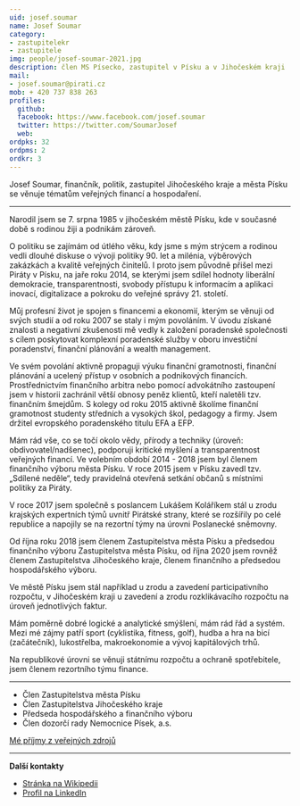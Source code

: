 ```yaml
---
uid: josef.soumar
name: Josef Soumar
category:
- zastupitelekr
- zastupitele
img: people/josef-soumar-2021.jpg
description: člen MS Písecko, zastupitel v Písku a v Jihočeském kraji
mail:
- josef.soumar@pirati.cz
mob: + 420 737 838 263
profiles:
  github:                 
  facebook: https://www.facebook.com/josef.soumar
  twitter: https://twitter.com/SoumarJosef
  web: 
ordpks: 32   
ordpms: 2      		  
ordkr: 3
---
```

Josef Soumar, finančník, politik, zastupitel Jihočeského kraje a města Písku se věnuje tématům veřejných financí a hospodaření.

----

Narodil jsem se 7. srpna 1985 v jihočeském městě Písku, kde v současné době s rodinou žiji a podnikám zároveň.

O politiku se zajímám od útlého věku, kdy jsme s mým strýcem a rodinou vedli dlouhé diskuse o vývoji politiky 90. let a milénia, výběrových zakázkách a kvalitě veřejných činitelů. I proto jsem původně přišel mezi Piráty v Písku, na jaře roku 2014, se kterými jsem sdílel hodnoty liberální demokracie, transparentnosti, svobody přístupu k informacím a aplikaci inovací, digitalizace a pokroku do veřejné správy 21. století.

Můj profesní život je spojen s financemi a ekonomií, kterým se věnuji od svých studií a od roku 2007 se staly i mým povoláním. V úvodu získané znalosti a negativní zkušenosti mě vedly k založení poradenské společnosti s cílem poskytovat komplexní poradenské služby v oboru investiční poradenství, finanční plánování a wealth management.

Ve svém povolání aktivně propaguji výuku finanční gramotnosti, finanční plánování a ucelený přístup v osobních a podnikových financích. Prostřednictvím finančního arbitra nebo pomocí advokátního zastoupení jsem v historii zachránil větší obnosy peněz klientů, kteří naletěli tzv. finančním šmejdům. S kolegy od roku 2015 aktivně školíme finanční gramotnost studenty středních a vysokých škol, pedagogy a firmy. Jsem držitel evropského poradenského titulu EFA a EFP.

Mám rád vše, co se točí okolo vědy, přírody a techniky (úroveň: obdivovatel/nadšenec), podporuji kritické myšlení a transparentnost veřejných financí. Ve volebním období 2014 - 2018 jsem byl členem finančního výboru města Písku. V roce 2015 jsem v Písku zavedl tzv. „Sdílené neděle“, tedy pravidelná otevřená setkání občanů s místními politiky za Piráty.

V roce 2017 jsem společně s poslancem Lukášem Koláříkem stál u zrodu krajských expertních týmů uvnitř Pirátské strany, které se rozšířily po celé republice a napojily se na rezortní týmy na úrovni Poslanecké sněmovny.

Od října roku 2018 jsem členem Zastupitelstva města Písku a předsedou finančního výboru Zastupitelstva města Písku, od října 2020 jsem rovněž členem Zastupitelstva Jihočeského kraje, členem finančního a předsedou hospodářského výboru.

Ve městě Písku jsem stál například u zrodu a zavedení participativního rozpočtu, v Jihočeském kraji u zavedení a zrodu rozklikávacího rozpočtu na úroveň jednotlivých faktur.

Mám poměrně dobré logické a analytické smýšlení, mám rád řád a systém. Mezi mé zájmy patří sport (cyklistika, fitness, golf), hudba a hra na bicí (začátečník), lukostřelba, makroekonomie a vývoj kapitálových trhů.

Na republikové úrovni se věnuji státnímu rozpočtu a ochraně spotřebitele, jsem členem rezortního týmu finance.

----

  * Člen Zastupitelstva města Písku
  * Člen Zastupitelstva Jihočeského kraje
  * Předseda hospodářského a finančního výboru
  * Člen dozorčí rady Nemocnice Písek, a.s.

[Mé příjmy z veřejných zdrojů](https://nalodeni.pirati.cz/odmeny/josef.soumar)

----

**Další kontakty**

  * [Stránka na Wikipedii](https://cs.wikipedia.org/wiki/Josef_Soumar)
  * [Profil na LinkedIn](https://www.linkedin.com/in/josefsoumar/)
